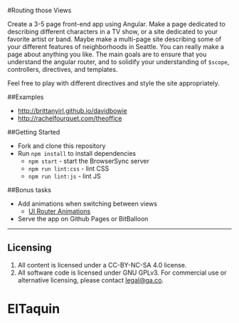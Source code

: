 #Routing those Views

Create a 3-5 page front-end app using Angular. Make a page
dedicated to describing different characters in a TV show, or 
a site dedicated to your favorite artist or band. Maybe make
a multi-page site describing some of your different features
of neighborhoods in Seattle. You can really make a page about
anything you like. The main goals are to ensure that you understand
the angular router, and to solidify your understanding of `$scope`,
controllers, directives, and templates.

Feel free to play with different directives and style the site
appropriately.

##Examples

* http://brittanyirl.github.io/davidbowie
* http://rachelfourquet.com/theoffice

##Getting Started

* Fork and clone this repository
* Run `npm install` to install dependencies
  * `npm start` - start the BrowserSync server
  * `npm run lint:css` - lint CSS
  * `npm run lint:js` - lint JS

##Bonus tasks
* Add animations when switching between views
  * [UI Router Animations](https://github.com/angular-ui/ui-router/wiki/Frequently-Asked-Questions#how-to-animate-ui-view-with-ng-animate)
* Serve the app on Github Pages or BitBalloon

---

## Licensing
1. All content is licensed under a CC-BY-NC-SA 4.0 license.
2. All software code is licensed under GNU GPLv3. For commercial use or alternative licensing, please contact legal@ga.co.
# ElTaquin
